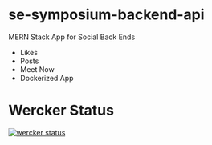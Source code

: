 # se-symposium-backend-api

MERN Stack App for Social Back Ends 
* Likes 
* Posts
* Meet Now 
* Dockerized App

# Wercker Status
[![wercker status](https://app.wercker.com/status/fcba11713057b2459f240a81332f586d/s/master "wercker status")](https://app.wercker.com/project/byKey/fcba11713057b2459f240a81332f586d)

